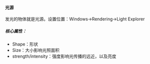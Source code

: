 #### 光源

发光的物体就是光源。设置位置：Windows->Rendering->Light Explorer

##### 核心属性：

* Shape：形状
* Size：大小影响光照面积
* strength/intensity：强度影响光传播的远近，以及亮度